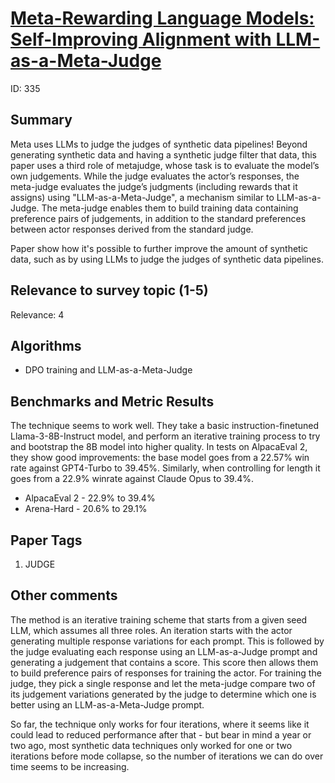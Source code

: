 # [Meta-Rewarding Language Models: Self-Improving Alignment with LLM-as-a-Meta-Judge](https://arxiv.org/abs/2407.19594)

ID: 335

## Summary

Meta uses LLMs to judge the judges of synthetic data pipelines! 
Beyond generating synthetic data and having a synthetic judge filter that data, this paper uses a third role of metajudge, whose task is to evaluate the model’s own judgements. 
While the judge evaluates the actor’s responses, the meta-judge evaluates the judge’s judgments (including rewards that it assigns) using "LLM-as-a-Meta-Judge", a mechanism similar to LLM-as-a-Judge. 
The meta-judge enables them to build training data containing preference pairs of judgements, in addition to the standard preferences between actor responses derived from the standard judge.

Paper show how it's possible to further improve the amount of synthetic data, such as by using LLMs to judge the judges of synthetic data pipelines.

## Relevance to survey topic (1-5)

Relevance: 4

## Algorithms

- DPO training and LLM-as-a-Meta-Judge

## Benchmarks and Metric Results

The technique seems to work well. 
They take a basic instruction-finetuned Llama-3-8B-Instruct model, and perform an iterative training process to try and bootstrap the 8B model into higher quality. 
In tests on AlpacaEval 2, they show good improvements: the base model goes from a 22.57% win rate against GPT4-Turbo to 39.45%. 
Similarly, when controlling for length it goes from a 22.9% winrate against Claude Opus to 39.4%. 


- AlpacaEval 2 - 22.9% to 39.4%
- Arena-Hard - 20.6% to 29.1% 

## Paper Tags

1. JUDGE

## Other comments

The method is an iterative training scheme that starts from a given seed LLM, which assumes all three roles. 
An iteration starts with the actor generating multiple response variations for each prompt. 
This is followed by the judge evaluating each response using an LLM-as-a-Judge prompt and generating a judgement that contains a score. 
This score then allows them to build preference pairs of responses for training the actor. 
For training the judge, they pick a single response and let the meta-judge compare two of its judgement variations 
generated by the judge to determine which one is better using an LLM-as-a-Meta-Judge prompt.  

So far, the technique only works for four iterations, where it seems like it could lead to reduced performance after that - 
but bear in mind a year or two ago, most synthetic data techniques only worked for one or two iterations before mode collapse, 
so the number of iterations we can do over time seems to be increasing.
